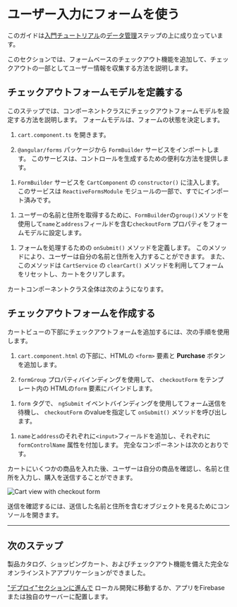 # ユーザー入力にフォームを使う

このガイドは[入門チュートリアル](start "Get started with a basic Angular app")の[データ管理](start/start-data "Try it: Managing Data")ステップの上に成り立っています。

このセクションでは、フォームベースのチェックアウト機能を追加して、チェックアウトの一部としてユーザー情報を収集する方法を説明します。

## チェックアウトフォームモデルを定義する

このステップでは、コンポーネントクラスにチェックアウトフォームモデルを設定する方法を説明します。
フォームモデルは、フォームの状態を決定します。

1. `cart.component.ts` を開きます。

1. `@angular/forms` パッケージから `FormBuilder` サービスをインポートします。
  このサービスは、コントロールを生成するための便利な方法を提供します。

  <code-example header="src/app/cart/cart.component.ts" path="getting-started/src/app/cart/cart.component.ts" region="imports">
  </code-example>

1. `FormBuilder` サービスを `CartComponent` の `constructor()` に注入します。
  このサービスは `ReactiveFormsModule` モジュールの一部で、すでにインポート済みです。

  <code-example header="src/app/cart/cart.component.ts" path="getting-started/src/app/cart/cart.component.ts" region="inject-form-builder">
  </code-example>

1. ユーザーの名前と住所を取得するために、`FormBuilder`の`group()`メソッドを使用して`name`と`address`フィールドを含む`checkoutForm` プロパティをフォームモデルに設定します。

  <code-example header="src/app/cart/cart.component.ts" path="getting-started/src/app/cart/cart.component.ts" region="checkout-form-group"></code-example>

1. フォームを処理するための `onSubmit()` メソッドを定義します。
  このメソッドにより、ユーザーは自分の名前と住所を入力することができます。
  また、このメソッドは `CartService` の `clearCart()` メソッドを利用してフォームをリセットし、カートをクリアします。

  カートコンポーネントクラス全体は次のようになります。

  <code-example header="src/app/cart/cart.component.ts" path="getting-started/src/app/cart/cart.component.ts">
  </code-example>

## チェックアウトフォームを作成する

カートビューの下部にチェックアウトフォームを追加するには、次の手順を使用します。

1. `cart.component.html` の下部に、HTMLの `<form>` 要素と **Purchase** ボタンを追加します。

1. `formGroup` プロパティバインディングを使用して、 `checkoutForm` をテンプレート内の HTMLの`form` 要素にバインドします。

  <code-example header="src/app/cart/cart.component.html" path="getting-started/src/app/cart/cart.component.3.html" region="checkout-form">
  </code-example>

1. `form` タグで、 `ngSubmit` イベントバインディングを使用してフォーム送信を待機し、 `checkoutForm` のvalueを指定して `onSubmit()` メソッドを呼び出します。

  <code-example path="getting-started/src/app/cart/cart.component.html" header="src/app/cart/cart.component.html (cart component template detail)" region="checkout-form-1">
  </code-example>

1. `name`と`address`のそれぞれに`<input>`フィールドを追加し、それぞれに `formControlName` 属性を付加します。
  完全なコンポーネントは次のとおりです。

  <code-example path="getting-started/src/app/cart/cart.component.html" header="src/app/cart/cart.component.html" region="checkout-form-2">
  </code-example>

カートにいくつかの商品を入れた後、ユーザーは自分の商品を確認し、名前と住所を入力し、購入を送信することができます。

<div class="lightbox">
  <img src='generated/images/guide/start/cart-with-items-and-form.png' alt="Cart view with checkout form">
</div>

送信を確認するには、送信した名前と住所を含むオブジェクトを見るためにコンソールを開きます。

<hr />

## 次のステップ

製品カタログ、ショッピングカート、およびチェックアウト機能を備えた完全なオンラインストアアプリケーションができました。

["デプロイ"セクションに進んで](start/start-deployment "Try it: Deployment") ローカル開発に移動するか、アプリをFirebaseまたは独自のサーバーに配置します。
